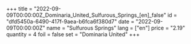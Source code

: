 +++
title = "2022-09-09T00:00:00Z_Dominaria_United_Sulfurous_Springs_[en]_false"
id = "dfd5450a-6490-417f-9aea-b6fca6f380d7"
date = "2022-09-09T00:00:00Z"
name = "Sulfurous Springs"
lang = ["en"]
price = "2.19"
quantity = 4
foil = false
set = "Dominaria United"
+++

